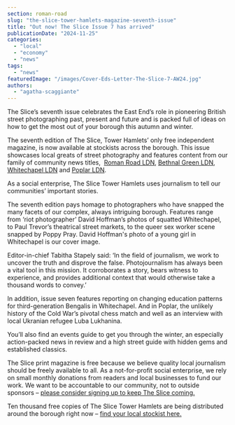 ```yaml
---
section: roman-road
slug: "the-slice-tower-hamlets-magazine-seventh-issue"
title: "Out now! The Slice Issue 7 has arrived"
publicationDate: "2024-11-25"
categories: 
  - "local"
  - "economy"
  - "news"
tags: 
  - "news"
featuredImage: "/images/Cover-Eds-Letter-The-Slice-7-AW24.jpg"
authors: 
  - "agatha-scaggiante"
---
```


The Slice’s seventh issue celebrates the East End’s role in pioneering British street photographing past, present and future and is packed full of ideas on how to get the most out of your borough this autumn and winter.

The seventh edition of The Slice, Tower Hamlets’ only free independent magazine, is now available at stockists across the borough. This issue showcases local greats of street photography and features content from our family of community news titles,  [Roman Road LDN](https://romanroadlondon.com/), [Bethnal Green LDN](https://bethnalgreenlondon.co.uk/), [Whitechapel LDN](https://whitechapellondon.co.uk/) and [Poplar LDN](https://poplarlondon.co.uk/).

As a social enterprise, The Slice Tower Hamlets uses journalism to tell our communities’ important stories. 

The seventh edition pays homage to photographers who have snapped the many facets of our complex, always intriguing borough. Features range from ‘riot photographer’ David Hoffman’s photos of squatted Whitechapel, to Paul Trevor’s theatrical street markets, to the queer sex worker scene snapped by Poppy Pray. David Hoffman's photo of a young girl in Whitechapel is our cover image.

Editor-in-chief Tabitha Stapely said: ‘In the field of journalism, we work to uncover the truth and disprove the false. Photojournalism has always been a vital tool in this mission. It corroborates a story, bears witness to experience, and provides additional context that would otherwise take a thousand words to convey.’

In addition, issue seven features reporting on changing education patterns for third-generation Bengalis in Whitechapel. And in Poplar, the unlikely history of the Cold War’s pivotal chess match and well as an interview with local Ukranian refugee Luba Lukhanina. 

You’ll also find an events guide to get you through the winter, an especially action-packed news in review and a high street guide with hidden gems and established classics.

The Slice print magazine is free because we believe quality local journalism should be freely available to all. As a not-for-profit social enterprise, we rely on small monthly donations from readers and local businesses to fund our work. We want to be accountable to our community, not to outside sponsors – [please consider signing up to keep The Slice coming.](https://romanroadlondon.com/membership/) 

Ten thousand free copies of The Slice Tower Hamlets are being distributed around the borough right now – [find your local stockist here.](https://theslicemagazine.co.uk/distributors/)
